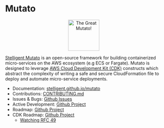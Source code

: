 # Mutato

<p align="center">
  <a href="https://stelligent.github.io/mutato">
    <img width="100" src="doc/mutato.png?raw=true" alt="The Great Mutato!">
  </a>
</p>

[Stelligent Mutato](https://github.com/stelligent/mutato) is an open-source
framework for building containerized micro-services on the AWS ecosystem (e.g
ECS or Fargate). Mutato is designed to leverage [AWS Cloud Development Kit
(CDK)](https://docs.aws.amazon.com/cdk/latest/guide/home.html) constructs which
abstract the complexity of writing a safe and secure CloudFormation file to
deploy and automate micro-service deployments.

- Documentation: [stelligent.github.io/mutato](https://stelligent.github.io/mutato)
- Contributions: [CONTRIBUTING.md](CONTRIBUTING.md)
- Issues & Bugs: [Github Issues](https://github.com/stelligent/mutato/issues)
- Active Development: [Github Project](https://github.com/stelligent/mutato/projects/3)
- Roadmap: [Github Project](https://github.com/stelligent/mutato/projects/2)
- CDK Roadmap: [Github Project](https://github.com/orgs/aws/projects/7)
  - [Watching RFC 49](https://github.com/aws/aws-cdk-rfcs/blob/master/text/0049-continuous-delivery.md)
